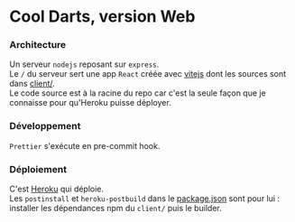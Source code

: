# Cool Darts, version Web

### Architecture

Un serveur `nodejs` reposant sur `express`.  
Le `/` du serveur sert une app `React` créée avec [vitejs](https://vitejs.dev/) dont les sources sont dans [client/](./client).  
Le code source est à la racine du repo car c'est la seule façon que je connaisse pour qu'Heroku puisse déployer.

### Développement

`Prettier` s'exécute en pre-commit hook.

### Déploiement

C'est [Heroku](https://dashboard.heroku.com/apps/cool-darts-web/) qui déploie.  
Les `postinstall` et `heroku-postbuild` dans le [package.json](./package.json) sont pour lui : installer les dépendances npm du `client/` puis le builder.
